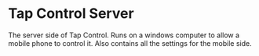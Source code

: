 # Tap Control Server

The server side of Tap Control. Runs on a windows computer to allow a mobile phone to control it. 
Also contains all the settings for the mobile side.